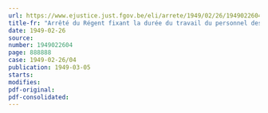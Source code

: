 ```yaml
---
url: https://www.ejustice.just.fgov.be/eli/arrete/1949/02/26/1949022604/justel
title-fr: "Arrêté du Régent fixant la durée du travail du personnel des remorqueurs de mer à quarante-huit heures par semaine"
date: 1949-02-26
source:
number: 1949022604
page: 888888
case: 1949-02-26/04
publication: 1949-03-05
starts:
modifies:
pdf-original:
pdf-consolidated:
---
```


